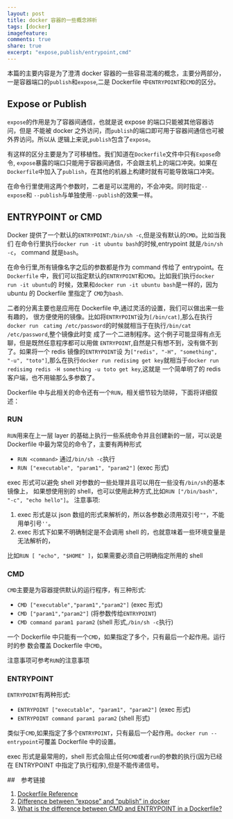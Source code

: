 ```yaml
---
layout: post
title: docker 容器的一些概念辨析
tags: [docker]
imagefeature:
comments: true
share: true
excerpt: "expose,publish/entrypoint,cmd"
---
```


本篇的主要内容是为了澄清 docker 容器的一些容易混淆的概念，主要分两部分，
一是容器端口的`publish`和`expose`,二是 Dockerfile 中`ENTRYPOINT`和`CMD`的区分。

<!--more-->

## Expose or Publish
`expose`的作用是为了容器间通信，也就是说 expose 的端口只能被其他容器访问，但是
不能被 docker 之外访问，而`publish`的端口即可用于容器间通信也可被外界访问。所以从
逻辑上来说,`publish`包含了`expose`。

有这样的区分主要是为了可移植性。我们知道在`Dockerfile`文件中只有`Expose`命令,
`expose`暴露的端口只能用于容器间通信，不会跟主机上的端口冲突。如果在
`Dockerfile`中加入了`publish`，在其他的机器上构建时就有可能导致端口冲突。

在命令行里使用这两个参数时，二者是可以混用的，不会冲突。同时指定`--expose`和
`--publish`与单独使用`--publish`的效果一样。

## ENTRYPOINT or CMD

Docker 提供了一个默认的`ENTRYPOINT`:`/bin/sh -c`,但是没有默认的`CMD`。比如当我们
在命令行里执行`docker run -it ubuntu bash`的时候,entrypoint 就是`/bin/sh -c`，
command 就是`bash`。

在命令行里,所有镜像名字之后的参数都是作为 command 传给了 entrypoint。在`Dockerfile`
中，我们可以指定默认的`ENTRYPOINT`和`CMD`。比如我们执行`docker run -it ubuntu`的
时候，效果和`docker run -it ubuntu bash`是一样的，因为 ubuntu 的 Dockerfile 里指定了
`CMD`为`bash`.

二者的分离主要也是应用在 Dockerfile 中,通过灵活的设置，我们可以做出来一些有趣的，
很方便使用的镜像。比如将`ENTRYPOINT`设为`[/bin/cat]`,那么在执行`docker run　catimg /etc/password`的时候就相当于在执行`/bin/cat /etc/password`,整个镜像此时变
成了一个二进制程序。这个例子可能显得有点无聊，但是既然任意程序都可以用做
`ENTRYPOINT`,自然是只有想不到，没有做不到了。如果将一个 redis 镜像的`ENTRYPOINT`设
为`["redis", "-H", "something", "-u", "toto"]`,那么在执行`docker run redisimg
get key`就相当于`docker run redisimg redis -H something -u toto get key`,这就是
一个简单明了的 redis 客户端，也不用输那么多参数了。

Dockerfile 中与此相关的命令还有一个`RUN`，相关细节较为琐碎，下面将详细叙述：

### RUN
`RUN`用来在上一层 layer 的基础上执行一些系统命令并且创建新的一层，可以说是
Dockerfile 中最为常见的命令了，主要有两种形式

- `RUN <command>` 通过`/bin/sh -c`执行
- `RUN ["executable", "param1", "param2"]` (exec 形式)

exec 形式可以避免 shell 对参数的一些处理并且可以用在一些没有`/bin/sh`的基本镜像上，
如果想使用别的 shell，也可以使用此种方式,比如`RUN ["/bin/bash", "-c", "echo hello"]`。
注意事项:

1. exec 形式是以 json 数组的形式来解析的，所以各参数必须用双引号`""`，不能用单引号`''`。
2. exec 形式下如果不明确制定是不会调用 shell 的，也就意味着一些环境变量是无法解析的，

比如`RUN [ "echo", "$HOME" ]`，如果需要必须自己明确指定所用的 shell


### CMD
`CMD`主要是为容器提供默认的运行程序，有三种形式:

- `CMD ["executable","param1","param2"]` (exec 形式)
- `CMD ["param1","param2"]` (将参数传给`ENTRYPOINT`)
- `CMD command param1 param2` (shell 形式,`/bin/sh -c`执行)

一个 Dockerfile 中只能有一个`CMD`，如果指定了多个，只有最后一个起作用。运行时的参
数会覆盖 Dockerfile 中`CMD`。

注意事项可参考`RUN`的注意事项


### ENTRYPOINT

`ENTRYPOINT`有两种形式:

- `ENTRYPOINT ["executable", "param1", "param2"]` (exec 形式)
- `ENTRYPOINT command param1 param2` (shell 形式)

类似于`CMD`,如果指定了多个`ENTRYPOINT`，只有最后一个起作用。`docker run --entrypoint`可覆盖 Dockerfile 中的设置。

exec 形式是最常用的，shell 形式会阻止任何`CMD`或者`run`的参数的执行(因为已经在
ENTRYPOINT 中指定了执行程序),但是不能传递信号。


##　参考链接
1. [Dockerfile Reference](http://docs.docker.com/reference/builder/#entrypoint)
2. [Difference between “expose” and “publish” in docker](http://stackoverflow.com/questions/22111060/difference-between-expose-and-publish-in-docker) 
3. [What is the difference between CMD and ENTRYPOINT in a Dockerfile?](http://stackoverflow.com/questions/21553353/what-is-the-difference-between-cmd-and-entrypoint-in-a-dockerfile)

